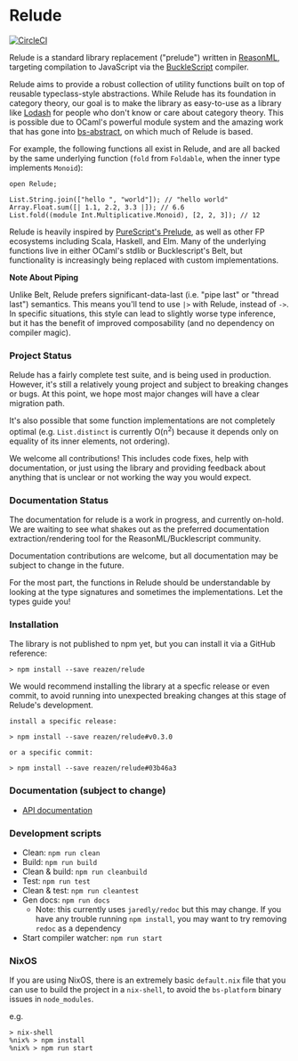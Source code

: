 # Relude

[![CircleCI](https://circleci.com/gh/reazen/relude.svg?style=svg)](https://circleci.com/gh/reazen/relude)

Relude is a standard library replacement ("prelude") written in [ReasonML](https://reasonml.github.io/), targeting compilation to JavaScript via the [BuckleScript](https://bucklescript.github.io/) compiler.

Relude aims to provide a robust collection of utility functions built on top of reusable typeclass-style abstractions. While Relude has its foundation in category theory, our goal is to make the library as easy-to-use as a library like [Lodash](https://lodash.com/docs) for people who don't know or care about category theory. This is possible due to OCaml's powerful module system and the amazing work that has gone into [bs-abstract](https://github.com/Risto-Stevcev/bs-abstract), on which much of Relude is based.

For example, the following functions all exist in Relude, and are all backed by the same underlying function (`fold` from `Foldable`, when the inner type implements `Monoid`):

```reason
open Relude;

List.String.join(["hello ", "world"]); // "hello world"
Array.Float.sum([| 1.1, 2.2, 3.3 |]); // 6.6
List.fold((module Int.Multiplicative.Monoid), [2, 2, 3]); // 12
```

Relude is heavily inspired by [PureScript's Prelude](https://pursuit.purescript.org/packages/purescript-prelude), as well as other FP ecosystems including Scala, Haskell, and Elm. Many of the underlying functions live in either OCaml's stdlib or Bucklescript's Belt, but functionality is increasingly being replaced with custom implementations.

**Note About Piping**

Unlike Belt, Relude prefers significant-data-last (i.e. "pipe last" or "thread last") semantics. This means you'll tend to use `|>` with Relude, instead of `->`.  In specific situations, this style can lead to slightly worse type inference, but it has the benefit of improved composability (and no dependency on compiler magic).

### Project Status

Relude has a fairly complete test suite, and is being used in production. However, it's still a relatively young project and subject to breaking changes or bugs. At this point, we hope most major changes will have a clear migration path.

It's also possible that some function implementations are not completely optimal (e.g. `List.distinct` is currently O(n<sup>2</sup>) because it depends only on equality of its inner elements, not ordering).

We welcome all contributions! This includes code fixes, help with documentation, or just using the library and providing feedback about anything that is unclear or not working the way you would expect.

### Documentation Status

The documentation for relude is a work in progress, and currently on-hold. We are waiting to see what shakes out as the preferred documentation extraction/rendering tool for the ReasonML/Bucklescript community.

Documentation contributions are welcome, but all documentation may be subject to change in the future.

For the most part, the functions in Relude should be understandable by looking at the type signatures and sometimes the implementations.  Let the types guide you!

### Installation

The library is not published to npm yet, but you can install it via a GitHub reference:

```
> npm install --save reazen/relude
```

We would recommend installing the library at a specfic release or even commit, to avoid running into unexpected breaking changes at this stage of Relude's development.

```
install a specific release:

> npm install --save reazen/relude#v0.3.0

or a specific commit:

> npm install --save reazen/relude#03b46a3

```

### Documentation (subject to change)

* [API documentation](https://reazen.github.io/relude)

### Development scripts

* Clean: `npm run clean`
* Build: `npm run build`
* Clean & build: `npm run cleanbuild`
* Test: `npm run test`
* Clean & test: `npm run cleantest`
* Gen docs: `npm run docs`
  * Note: this currently uses `jaredly/redoc` but this may change. If you have any trouble running `npm install`, you may want to try removing `redoc` as a dependency
* Start compiler watcher: `npm run start`

### NixOS

If you are using NixOS, there is an extremely basic `default.nix` file that you can
use to build the project in a `nix-shell`, to avoid the `bs-platform` binary issues
in `node_modules`.

e.g.

```
> nix-shell
%nix% > npm install
%nix% > npm run start
```
